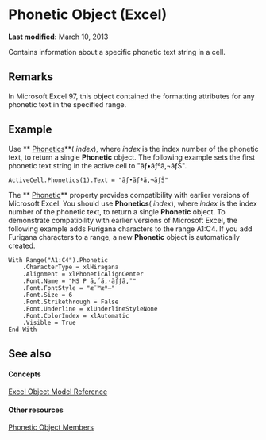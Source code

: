 
# Phonetic Object (Excel)

 **Last modified:** March 10, 2013

Contains information about a specific phonetic text string in a cell.

## Remarks

 In Microsoft Excel 97, this object contained the formatting attributes for any phonetic text in the specified range.


## Example

Use  ** [Phonetics](fdc05b76-b574-63ec-045a-42fdcfae8a9e.md)**( _index_), where  _index_ is the index number of the phonetic text, to return a single **Phonetic** object. The following example sets the first phonetic text string in the active cell to "ãƒ•ãƒªã‚¬ãƒŠ".


```
ActiveCell.Phonetics(1).Text = "ãƒ•ãƒªã‚¬ãƒŠ"
```

The  ** [Phonetic](9c6d1d83-b215-d60d-f78f-68e521e25368.md)** property provides compatibility with earlier versions of Microsoft Excel. You should use **Phonetics**( _index_), where  _index_ is the index number of the phonetic text, to return a single **Phonetic** object. To demonstrate compatibility with earlier versions of Microsoft Excel, the following example adds Furigana characters to the range A1:C4. If you add Furigana characters to a range, a new **Phonetic** object is automatically created.




```
With Range("A1:C4").Phonetic 
    .CharacterType = xlHiragana 
    .Alignment = xlPhoneticAlignCenter 
    .Font.Name = "MS P ã‚´ã‚·ãƒƒã‚¯" 
    .Font.FontStyle = "æ¨™æº–" 
    .Font.Size = 6 
    .Font.Strikethrough = False 
    .Font.Underline = xlUnderlineStyleNone 
    .Font.ColorIndex = xlAutomatic 
    .Visible = True 
End With
```


## See also


#### Concepts


 [Excel Object Model Reference](11ea8598-8a20-92d5-f98b-0da04263bf2c.md)
#### Other resources


 [Phonetic Object Members](4875c308-cfdb-6427-997c-35f7d919efab.md)
